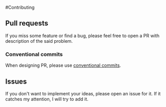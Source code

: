 #Contributing

## Pull requests
If you miss some feature or find a bug, please feel free to open a PR with description of the said problem.

### Conventional commits
When designing PR, please use [conventional commits](https://www.conventionalcommits.org/).

## Issues
If you don't want to implement your ideas, please open an issue for it. If it catches my attention, I will try to add it.
